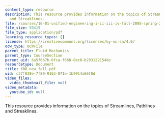 ```yaml
---
content_type: resource
description: This resource provides information on the topics of Streamlines, Pathlines
  and Streaklines.
file: /courses/16-01-unified-engineering-i-ii-iii-iv-fall-2005-spring-2006/c37f038e7f899163071e1b9914a66f8d_f08_new_fall.pdf
file_size: 59415
file_type: application/pdf
learning_resource_types: []
license: https://creativecommons.org/licenses/by-nc-sa/4.0/
ocw_type: OCWFile
parent_title: Fluid Mechanics
parent_type: CourseSection
parent_uid: 6a5f667b-6fca-f068-0ec8-b203122154de
resourcetype: Document
title: f08_new_fall.pdf
uid: c37f038e-7f89-9163-071e-1b9914a66f8d
video_files:
  video_thumbnail_file: null
video_metadata:
  youtube_id: null
---
```

This resource provides information on the topics of Streamlines, Pathlines and Streaklines.